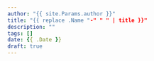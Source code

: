 ```yaml
---
author: "{{ site.Params.author }}"
title: "{{ replace .Name "-" " " | title }}"
description: ""
tags: []
date: {{ .Date }}
draft: true
---
```

